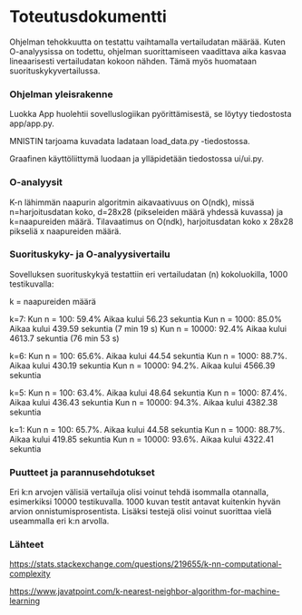 # Toteutusdokumentti

Ohjelman tehokkuutta on testattu vaihtamalla vertailudatan määrää. Kuten O-analyysissa on todettu, ohjelman suorittamiseen vaadittava aika kasvaa lineaarisesti vertailudatan kokoon nähden. Tämä myös huomataan suorituskykyvertailussa.

### Ohjelman yleisrakenne

Luokka App huolehtii sovelluslogiikan pyörittämisestä, se löytyy tiedostosta app/app.py.

MNISTIN tarjoama kuvadata ladataan load_data.py -tiedostossa.

Graafinen käyttöliittymä luodaan ja ylläpidetään tiedostossa ui/ui.py.

### O-analyysit

K-n lähimmän naapurin algoritmin aikavaativuus on O(ndk), missä n=harjoitusdatan koko, d=28x28 (pikseleiden määrä yhdessä kuvassa) ja k=naapureiden määrä.
Tilavaatimus on O(ndk), harjoitusdatan koko x 28x28 pikseliä x naapureiden määrä.

### Suorituskyky- ja O-analyysivertailu

Sovelluksen suorituskykyä testattiin eri vertailudatan (n) kokoluokilla, 1000 testikuvalla:

k = naapureiden määrä

k=7:
Kun n = 100: 59.4% Aikaa kului 56.23 sekuntia
Kun n = 1000: 85.0% Aikaa kului 439.59 sekuntia (7 min 19 s)
Kun n = 10000: 92.4% Aikaa kului 4613.7 sekuntia (76 min 53 s)

k=6:
Kun n = 100: 65.6%. Aikaa kului 44.54 sekuntia
Kun n = 1000: 88.7%. Aikaa kului 430.19 sekuntia
Kun n = 10000: 94.2%. Aikaa kului 4566.39 sekuntia

k=5:
Kun n = 100: 63.4%. Aikaa kului 48.64 sekuntia
Kun n = 1000: 87.4%. Aikaa kului 436.43 sekuntia
Kun n = 10000: 94.3%. Aikaa kului 4382.38 sekuntia

k=1:
Kun n = 100: 65.7%. Aikaa kului 44.58 sekuntia
Kun n = 1000: 88.7%. Aikaa kului 419.85 sekuntia
Kun n = 10000: 93.6%. Aikaa kului 4322.41 sekuntia

### Puutteet ja parannusehdotukset

Eri k:n arvojen välisiä vertailuja olisi voinut tehdä isommalla otannalla, esimerkiksi 10000 testikuvalla. 1000 kuvan testit antavat kuitenkin hyvän arvion onnistumisprosentista. Lisäksi testejä olisi voinut suorittaa vielä useammalla eri k:n arvolla.

### Lähteet

https://stats.stackexchange.com/questions/219655/k-nn-computational-complexity

https://www.javatpoint.com/k-nearest-neighbor-algorithm-for-machine-learning
